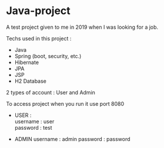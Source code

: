 # Java-project

A test project given to me in 2019 when I was looking for a job.

Techs used in this project :
- Java
- Spring (boot, security, etc.)
- Hibernate
- JPA
- JSP
- H2 Database

2 types of account :
User and Admin

To access project when you run it use port 8080

- USER :                                    
    username : user                             
    password : test                             

- ADMIN
    username : admin
    password : password
